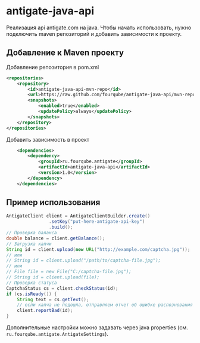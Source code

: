 antigate-java-api
=================
Реализация api antigate.com на java. Чтобы начать использовать,
нужно подключить maven репозиторий и добавить зависимости к проекту.

Добавление к Maven проекту
--------------------------
Добавление репозитория в pom.xml
```xml
<repositories>
    <repository>
        <id>antigate-java-api-mvn-repo</id>
        <url>https://raw.github.com/fourqube/antigate-java-api/mvn-repo/</url>
        <snapshots>
            <enabled>true</enabled>
            <updatePolicy>always</updatePolicy>
        </snapshots>
    </repository>
</repositories>
```
Добавить зависимость в проект

```xml
    <dependencies>
        <dependency>
            <groupId>ru.fourqube.antigate</groupId>
            <artifactId>antigate-java-api</artifactId>
            <version>1.0</version>
        </dependency>
    </dependencies>
```

Пример использования
--------------------------

```java
AntigateClient client = AntigateClientBuilder.create()
                .setKey("put-here-antigate-api-key")
                .build();
// Проверка баланса
double balance = client.getBalance();
// Загрузка капчи
String id = client.upload(new URL("http://example.com/captcha.jpg"));
// или
// String id = client.upload("/path/to/captcha-file.jpg");
// или
// File file = new File("C:/captcha-file.jpg");
// String id = client.upload(file);
// Проверка статуса
CaptchaStatus cs = client.checkStatus(id);
if (cs.isReady()) {
    String text = cs.getText();
    // если капча не подошла, отправляем отчет об ошибке распознования
    client.reportBad(id);
}
```

Дополнительные настройки можно задавать через java properties (см. ```ru.fourqube.antigate.AntigateSettings```).